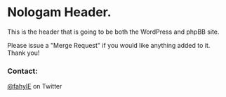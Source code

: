 # Nologam Header.

This is the header that is going to be both the WordPress and phpBB site.

Please issue a "Merge Request" if you would like anything added to it. Thank you!

### Contact:
[@fahyIE](http://twitter.com/fahyie) on Twitter
